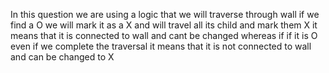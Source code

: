 In this question we are using a logic that we will traverse through wall if we find a O we will mark it as  a X and will travel all its child and mark them X it means that it is connected to wall and cant be changed whereas if if it is O even if we complete the traversal it means that it is not connected to wall and can be changed to X